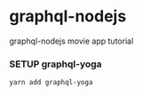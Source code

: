 # graphql-nodejs
graphql-nodejs movie app tutorial 

### SETUP graphql-yoga
~~~
yarn add graphql-yoga
~~~